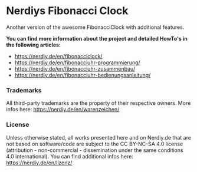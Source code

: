 
# Nerdiys Fibonacci Clock
Another version of the awesome FibonacciClock with additional features.

**You can find more information about the project and detailed HowTo's in the following articles:**

- https://nerdiy.de/en/fibonacciclock/
- https://nerdiy.de/en/fibonacciuhr-programmierung/
- https://nerdiy.de/en/fibonacciuhr-zusammenbau/
- https://nerdiy.de/en/fibonacciuhr-bedienungsanleitung/


### Trademarks
All third-party trademarks are the property of their respective owners. More infos here: https://nerdiy.de/en/warenzeichen/

### License
Unless otherwise stated, all works presented here and on Nerdiy.de that are not based on software/code are subject to the CC BY-NC-SA 4.0 license (attribution - non-commercial - dissemination under the same conditions 4.0 international).
You can find additional infos here: https://nerdiy.de/en/lizenz/
